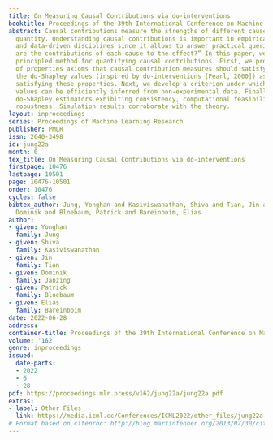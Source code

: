 ```yaml
---
title: On Measuring Causal Contributions via do-interventions
booktitle: Proceedings of the 39th International Conference on Machine Learning
abstract: Causal contributions measure the strengths of different causes to a target
  quantity. Understanding causal contributions is important in empirical sciences
  and data-driven disciplines since it allows to answer practical queries like “what
  are the contributions of each cause to the effect?” In this paper, we develop a
  principled method for quantifying causal contributions. First, we provide desiderata
  of properties axioms that causal contribution measures should satisfy and propose
  the do-Shapley values (inspired by do-interventions [Pearl, 2000]) as a unique method
  satisfying these properties. Next, we develop a criterion under which the do-Shapley
  values can be efficiently inferred from non-experimental data. Finally, we provide
  do-Shapley estimators exhibiting consistency, computational feasibility, and statistical
  robustness. Simulation results corroborate with the theory.
layout: inproceedings
series: Proceedings of Machine Learning Research
publisher: PMLR
issn: 2640-3498
id: jung22a
month: 0
tex_title: On Measuring Causal Contributions via do-interventions
firstpage: 10476
lastpage: 10501
page: 10476-10501
order: 10476
cycles: false
bibtex_author: Jung, Yonghan and Kasiviswanathan, Shiva and Tian, Jin and Janzing,
  Dominik and Bloebaum, Patrick and Bareinboim, Elias
author:
- given: Yonghan
  family: Jung
- given: Shiva
  family: Kasiviswanathan
- given: Jin
  family: Tian
- given: Dominik
  family: Janzing
- given: Patrick
  family: Bloebaum
- given: Elias
  family: Bareinboim
date: 2022-06-28
address:
container-title: Proceedings of the 39th International Conference on Machine Learning
volume: '162'
genre: inproceedings
issued:
  date-parts:
  - 2022
  - 6
  - 28
pdf: https://proceedings.mlr.press/v162/jung22a/jung22a.pdf
extras:
- label: Other Files
  link: https://media.icml.cc/Conferences/ICML2022/other_files/jung22a-supp.zip
# Format based on citeproc: http://blog.martinfenner.org/2013/07/30/citeproc-yaml-for-bibliographies/
---
```

